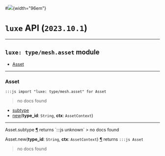 #![](../../images/luxe-dark.svg){width="96em"}

# `luxe` API (`2023.10.1`)  


---

## `luxe: type/mesh.asset` module

- [Asset](#asset)   

---

### Asset
`:::js import "luxe: type/mesh.asset" for Asset`
> no docs found

- [subtype](#Asset.subtype)
- [new](#Asset.new+2)(**type_id**: `String`, **ctx**: `AssetContext`)

<hr/>
<endpoint module="luxe: type/mesh.asset" class="Asset" signature="subtype"></endpoint>
<signature id="Asset.subtype">Asset.subtype
<a class="headerlink" href="#Asset.subtype" title="Permanent link">¶</a></signature>
<span class='api_ret'>returns</span> `:::js unknown`
> no docs found   

<endpoint module="luxe: type/mesh.asset" class="Asset" signature="new(type_id : String, ctx : AssetContext)"></endpoint>
<signature id="Asset.new+2">Asset.new(**type_id**: `String`, **ctx**: `AssetContext`)
<a class="headerlink" href="#Asset.new+2" title="Permanent link">¶</a></signature>
<span class='api_ret'>returns</span> `:::js Asset`
> no docs found   

